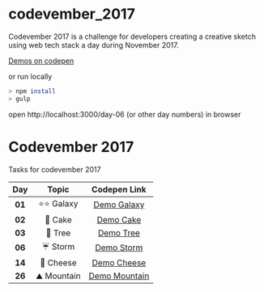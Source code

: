 # codevember_2017
Codevember 2017 is a challenge for developers creating a creative sketch using web tech stack a day during November 2017. 


[Demos on codepen](https://codepen.io/alicepopoff/pens/public/)

or run locally

```sh
> npm install
> gulp
```
open http://localhost:3000/day-06 (or other day numbers) in browser

# Codevember 2017

Tasks for codevember 2017

| Day   | Topic | Codepen Link|
|:-----:|:-----:|:-------:|
| **01** | :star::star: Galaxy | [Demo Galaxy](https://codepen.io/alicepopoff/pen/KZvbEZ) |
| **02** | :cake: Cake | [Demo Cake](https://codepen.io/alicepopoff/pen/WdEjKa) |
| **03** | :deciduous_tree: Tree | [Demo Tree](https://codepen.io/alicepopoff/pen/xpPVob) |
| **06** | :umbrella: Storm | [Demo Storm](https://codepen.io/alicepopoff/pen/LeePQK) |
| **14** | :cheese: Cheese | [Demo Cheese](https://codepen.io/alicepopoff/pen/ppdXjx) |
| **26** | :mountain: Mountain | [Demo Mountain](https://codepen.io/alicepopoff/pen/XVVmvd) |
